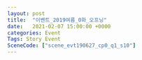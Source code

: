 ```yaml
---
layout: post
title:  "이벤트_2019여름_0화_오프닝"
date:   2021-02-07 15:00:00 +0000
categories: Event
Tags: Story Event
SceneCode: ["scene_evt190627_cp0_q1_s10"]
---
```

